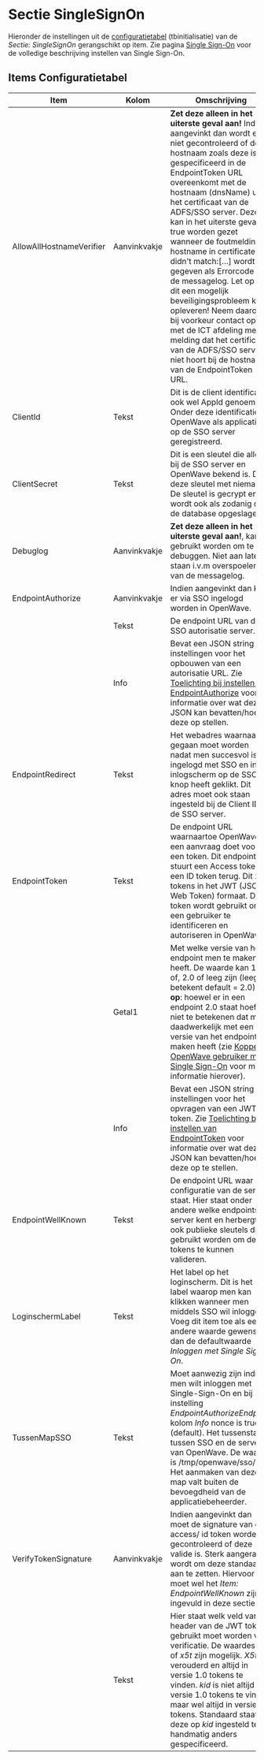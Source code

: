 # Sectie SingleSignOn

Hieronder de instellingen uit de [configuratietabel](/instellen_inrichten/configuratie/README.md) (tbinitialisatie) van de _Sectie: SingleSignOn_ gerangschikt op item. Zie pagina [Single Sign-On](/instellen_inrichten/singlesignon.md) voor de volledige beschrijving instellen van Single Sign-On.

## Items Configuratietabel

| Item                     | Kolom        | Omschrijving                                                               |
|--------------------------|--------------|----------------------------------------------------------------------------|
| AllowAllHostnameVerifier | Aanvinkvakje | **Zet deze alleen in het uiterste geval aan!** Indien aangevinkt dan wordt er niet gecontroleerd of de hostnaam zoals deze is gespecificeerd in de EndpointToken URL overeenkomt met de hostnaam (dnsName) uit het certificaat van de ADFS/SSO server. Deze kan in het uiterste geval op true worden gezet wanneer de foutmelding: hostname in certificate didn't match:[…] wordt gegeven als Errorcode in de messagelog. Let op dat dit een mogelijk beveiligingsprobleem kan opleveren! Neem daarom bij voorkeur contact op met de ICT afdeling met de melding dat het certificaat van de ADFS/SSO server niet hoort bij de hostnaam van de EndpointToken URL. |
| ClientId                 | Tekst        | Dit is de client identificatie, ook wel AppId genoemd. Onder deze identificatie is OpenWave als applicatie op de SSO server geregistreerd. |
| ClientSecret             | Tekst        | Dit is een sleutel die alleen bij de SSO server en OpenWave bekend is. Deel deze sleutel met niemand! De sleutel is gecrypt en wordt ook als zodanig op de database opgeslagen. |
| Debuglog                 | Aanvinkvakje | **Zet deze alleen in het uiterste geval aan!**, kan gebruikt worden om te debuggen. Niet aan laten staan i.v.m overspoelen van de messagelog. |
| EndpointAuthorize        | Aanvinkvakje | Indien aangevinkt dan kan er via SSO ingelogd worden in OpenWave.          |
|                          | Tekst        | De endpoint URL van de SSO autorisatie server.                             |
|                          | Info         | Bevat een JSON string met instellingen voor het opbouwen van een autorisatie URL. Zie [Toelichting bij instellen van EndpointAuthorize](/instellen_inrichten/singlesignon#toelichting_bij_instellen_van_endpointauthorize.md) voor informatie over wat deze JSON kan bevatten/hoe deze op stellen. |
| EndpointRedirect         | Tekst        | Het webadres waarnaartoe gegaan moet worden nadat men succesvol is ingelogd met SSO en in het inlogscherm op de SSO knop heeft geklikt. Dit adres moet ook staan ingesteld bij de Client ID op de SSO server. |
| EndpointToken            | Tekst        | De endpoint URL waarnaartoe OpenWave een aanvraag doet voor een token. Dit endpoint stuurt een Access token en een ID token terug. Dit zijn tokens in het JWT (JSON Web Token) formaat. Dit token wordt gebruikt om een gebruiker te identificeren en autoriseren in OpenWave. |
|                          | Getal1       | Met welke versie van het endpoint men te maken heeft. De waarde kan 1.0 of, 2.0 of leeg zijn (leeg betekent default = 2.0). **Let op**: hoewel er in een endpoint 2.0 staat hoeft dit niet te betekenen dat men daadwerkelijk met een 2.0 versie van het endpoint te maken heeft (zie [Koppeling OpenWave gebruiker met Single Sign-On](/instellen_inrichten/singlesignon#koppeling_openwave_gebruiker_met_single_sign_on.md) voor meer informatie hierover). |
|                          | Info         | Bevat een JSON string met instellingen voor het opvragen van een JWT token. Zie [Toelichting bij instellen van EndpointToken](/instellen_inrichten/singlesignon#toelichting_bij_instellen_van_endpointtoken.md) voor informatie over wat deze JSON kan bevatten/hoe deze op te stellen. |
| EndpointWellKnown        | Tekst        | De endpoint URL waar de configuratie van de server staat. Hier staat onder andere welke endpoints de server kent en herbergt ook publieke sleutels die gebruikt worden om de tokens te kunnen valideren. |
| LoginschermLabel         | Tekst        | Het label op het loginscherm. Dit is het label waarop men kan klikken wanneer men middels SSO wil inloggen. Voeg dit item toe als een andere waarde gewenst is dan de defaultwaarde _Inloggen met Single Sign On_. |
| TussenMapSSO             | Tekst        | Moet aanwezig zijn indien men wilt inloggen met Single-Sign-On en bij instelling _EndpointAuthorizeEndpoint_ kolom _Info_ nonce is true (default). Het tussenstation tussen SSO en de server van OpenWave. De waarde is /tmp/openwave/sso/. Het aanmaken van deze map valt buiten de bevoegdheid van de applicatiebeheerder. |
| VerifyTokenSignature     | Aanvinkvakje | Indien aangevinkt dan moet de signature van een access/ id token worden gecontroleerd of deze valide is. Sterk aangeraden wordt om deze standaard aan te zetten. Hiervoor moet wel het _Item: EndpointWellKnown_ zijn ingevuld in deze sectie. |
|                          | Tekst        | Hier staat welk veld van de header van de JWT token gebruikt moet worden voor verificatie. De waardes _kid_ of _x5t_ zijn mogelijk. _X5t_ is verouderd en altijd in versie 1.0 tokens te vinden. _kid_ is niet altijd in versie 1.0 tokens te vinden maar wel altijd in versie 2 tokens. Standaard staat deze op _kid_ ingesteld tenzij handmatig anders gespecificeerd. |
